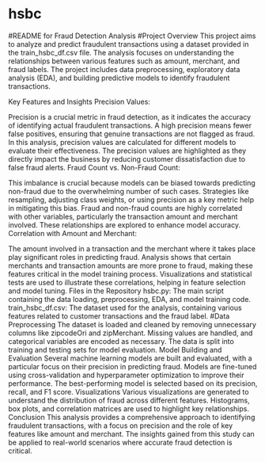 # hsbc


#README for Fraud Detection Analysis
#Project Overview
This project aims to analyze and predict fraudulent transactions using a dataset provided in the train_hsbc_df.csv file. The analysis focuses on understanding the relationships between various features such as amount, merchant, and fraud labels. The project includes data preprocessing, exploratory data analysis (EDA), and building predictive models to identify fraudulent transactions.

Key Features and Insights
Precision Values:

Precision is a crucial metric in fraud detection, as it indicates the accuracy of identifying actual fraudulent transactions. A high precision means fewer false positives, ensuring that genuine transactions are not flagged as fraud.
In this analysis, precision values are calculated for different models to evaluate their effectiveness. The precision values are highlighted as they directly impact the business by reducing customer dissatisfaction due to false fraud alerts.
Fraud Count vs. Non-Fraud Count:


This imbalance is crucial because models can be biased towards predicting non-fraud due to the overwhelming number of such cases. Strategies like resampling, adjusting class weights, or using precision as a key metric help in mitigating this bias.
Fraud and non-fraud counts are highly correlated with other variables, particularly the transaction amount and merchant involved. These relationships are explored to enhance model accuracy.
Correlation with Amount and Merchant:

The amount involved in a transaction and the merchant where it takes place play significant roles in predicting fraud.
Analysis shows that certain merchants and transaction amounts are more prone to fraud, making these features critical in the model training process.
Visualizations and statistical tests are used to illustrate these correlations, helping in feature selection and model tuning.
Files in the Repository
hsbc.py: The main script containing the data loading, preprocessing, EDA, and model training code.
train_hsbc_df.csv: The dataset used for the analysis, containing various features related to customer transactions and the fraud label.
#Data Preprocessing
The dataset is loaded and cleaned by removing unnecessary columns like zipcodeOri and zipMerchant.
Missing values are handled, and categorical variables are encoded as necessary.
The data is split into training and testing sets for model evaluation.
Model Building and Evaluation
Several machine learning models are built and evaluated, with a particular focus on their precision in predicting fraud.
Models are fine-tuned using cross-validation and hyperparameter optimization to improve their performance.
The best-performing model is selected based on its precision, recall, and F1 score.
Visualizations
Various visualizations are generated to understand the distribution of fraud across different features.
Histograms, box plots, and correlation matrices are used to highlight key relationships.
Conclusion
This analysis provides a comprehensive approach to identifying fraudulent transactions, with a focus on precision and the role of key features like amount and merchant. The insights gained from this study can be applied to real-world scenarios where accurate fraud detection is critical.

